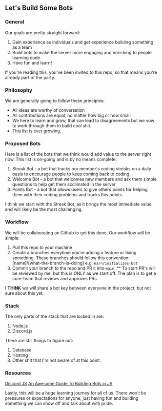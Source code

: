 ## Let's Build Some Bots

### General
Our goals are pretty straight forward:
 1. Gain experience as individuals and get experience building something as a team
 2. Build bots to make the server more engaging and enriching to people learning code
 3. Have fun and learn!

If you're reading this, you've been invited to this repo, so that means you're already part of the party. 

### Philosophy
We are generally going to follow these principles:
 - All ideas are worthy of conversation
 - All contributions are equal, no matter how big or how small
 - We here to learn and grow, that can lead to disagreements but we vow to work through them to build cool shit.
 - This list is ever growing.

### Proposed Bots
Here is a list of the bots that we think would add value to the server right now. This list is on-going and is by no means complete:
  1. Streak Bot - a bot that tracks our member's coding streaks on a daily basis to encourage people to keep coming back to coding
  2. Welcome Bot - a bot that welcomes new members and ask them simple questions to help get them acclimated in the server
  3. Points Bot - a bot that allows users to give others points for helping them with their coding problems and tracks this points.

I think we start with the Streak Bot, as it brings the most immediate value and will likely be the most challenging.

### Workflow
We will be collaborating on Github to get this done. Our workflow will be simple:
  1. Pull this repo to your machine
  2. Create a branches everytime you're adding a feature or fixing something. These branches should follow this convention: [name]/[what-the-branch-is-doing] e.g. `earn/initializes-bot`
  3. Commit your branch to the repo and PR it into `main`.
  ** To start PR's will be reviewed by me, but this is ONLY as we start off. The plan is to get a core-team that reviews and approves PRs.
  
  I **THINK** we will share a bot key between everyone in the project, but not sure about this yet. 
  
### Stack
The only parts of the stack that are locked in are:
 1. Node.js
 2. Discord.js

There are still things to figure out:
 1. Database
 2. Hosting
 3. Other shit that I'm not aware of at this point.

### Resources
[Discord JS](https://discord.js.org)
[An Awesome Guide To Building Bots in JS](https://discordjs.guide/)
  
 Lastly, this will be a huge learning journey for all of us. There won't be pressures or expectations for anyone, just having fun and building something we can show off and talk about with pride. 

